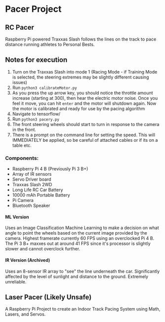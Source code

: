 # Pacer Project

## RC Pacer

Raspberry Pi powered Traxxas Slash follows the lines on the track to pace distance running athletes to Personal Bests.

## Notes for execution
1. Turn on the Traxxas Slash into mode 1 (Racing Mode - if Training Mode is selected, the steering extremes may be slightly different causing issues)
1. Run ```python3 calibrateMotor.py```
1. As you press the up arrow key, you should notice the throttle amount increase (starting at 300), then hear the electric motor noise. Once you feel it move, you can hit ```enter``` and the motor will shutdown again. Now the motor is calibrated and ready for use by the pacing algorithm
1. Navigate to tensorflow/ 
1. Run ```python3 pacery.py```
1. The front steering wheels should start to turn in response to the camera in the front.
1. There is a prompt on the command line for setting the speed. This will IMMEDIATELY be applied, so be careful of attached cables or if its on a table etc.

### Components:
- Raspberry Pi 4 B (Previously Pi 3 B+)
- Array of IR sensors
- Servo Driver board
- Traxxas Slash 2WD
- Long Life RC Car Battery
- 10000 mAh Portable Battery
- Pi Camera
- Bluetooth Speaker

#### ML Version
  Uses an Image Classification Machine Learning to make a decision on what angle to point the wheels based on the current image provided by the camera. Highest framerate currently 60 FPS using an overclocked Pi 4 B. The Pi 3 B+ maxxes out at around 41 FPS since it's processor is slightly slower and cannot overclock further.

#### IR Version (Archived)
  Uses an 8-sensor IR array to "see" the line underneath the car. Significantly affected by the level of sunlight and distance to the ground. Extremely unreliable.

## Laser Pacer (Likely Unsafe)
  A Raspberry Pi Project to create an Indoor Track Pacing System using Math, Lasers, and Servos.


